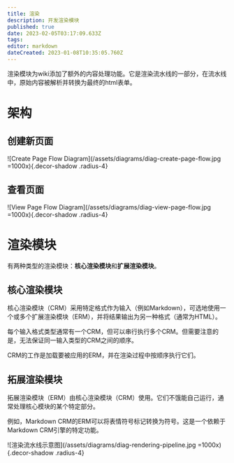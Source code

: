 ```yaml
---
title: 渲染
description: 开发渲染模块
published: true
date: 2023-02-05T03:17:09.633Z
tags: 
editor: markdown
dateCreated: 2023-01-08T10:35:05.760Z
---
```


渲染模块为wiki添加了额外的内容处理功能。它是渲染流水线的一部分，在流水线中，原始内容被解析并转换为最终的html表单。

# 架构

## 创建新页面

![Create Page Flow Diagram](/assets/diagrams/diag-create-page-flow.jpg =1000x){.decor-shadow .radius-4}

## 查看页面
![View Page Flow Diagram](/assets/diagrams/diag-view-page-flow.jpg =1000x){.decor-shadow .radius-4}

# 渲染模块

有两种类型的渲染模块：**核心渲染模块**和**扩展渲染模块**。

## 核心渲染模块

核心渲染模块（CRM）采用特定格式作为输入（例如Markdown），可选地使用一个或多个扩展渲染模块（ERM），并将结果输出为另一种格式（通常为HTML）。

每个输入格式类型通常有一个CRM，但可以串行执行多个CRM。但需要注意的是，无法保证同一输入类型的CRM之间的顺序。

CRM的工作是加载要被应用的ERM，并在渲染过程中按顺序执行它们。

## 拓展渲染模块

拓展渲染模块（ERM）由核心渲染模块（CRM）使用。它们不饿能自己运行，通常处理核心模块的某个特定部分。

例如，Markdown CRM的ERM可以将表情符号标记转换为符号。这是一个依赖于Markdown CRM引擎的特定功能。

![渲染流水线示意图](/assets/diagrams/diag-rendering-pipeline.jpg =1000x){.decor-shadow .radius-4}

